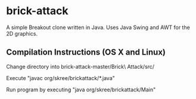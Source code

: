 brick-attack
============

A simple Breakout clone written in Java. Uses Java Swing and AWT for the 2D graphics.


Compilation Instructions (OS X and Linux)
-----------------------------------------

Change directory into brick-attack-master/Brick\ Attack/src/

Execute "javac org/skree/brickattack/*.java"

Run program by executing "java org/skree/brickattack/Main"

